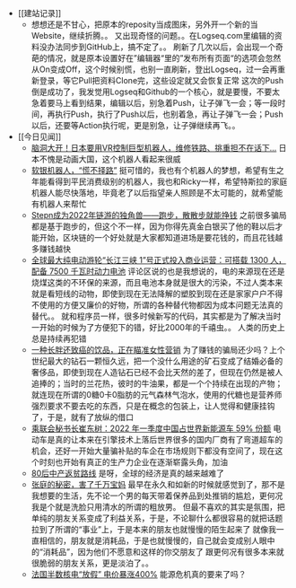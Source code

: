 - [[建站记录]]
	- 想想还是不甘心，把原本的reposity当成图床，另外开一个新的当Website，继续折腾。。
	  又出现奇怪的问题。。在Logseq.com里编辑的资料没办法同步到GitHub上，搞不定了。。
	  刷新了几次以后，会出现一个奇葩的情况，就是原本设置好在”编辑器“里的”发布所有页面“的选项会忽然从On变成Off，这个时候别慌，也别一直刷新，登出Logseq，过一会再重新登录，等它Pull把资料Clone完，这些设定就又会恢复正常
	  这次的Push倒是成功了，我发觉用Logseq和Github的一个核心，就是要慢，不要太急着要马上看到结果，编辑以后，别急着Push，让子弹飞一会；等一段时间，再执行Push，执行了Push以后，也别着急，再让子弹飞一会；Push以后，还要等Action执行呢，更是别急，让子弹继续再飞。。
- [[今日见闻]]
	- [脑洞大开！日本要用VR控制巨型机器人，维修铁路、挑重担不在话下…](http://mp.weixin.qq.com/s?__biz=MzUzNjA3MzM1MQ==&mid=2247529350&idx=1&sn=3e5ea6cc8e1272b323de05e0e23cde89&chksm=faf9f66ecd8e7f78b1f0d97354ac37161650929782ddeacd69fc152d9ad3b6614f8036536480&mpshare=1&scene=1&srcid=0502Jdrcy6W9klgRu3m9K3U4&sharer_sharetime=1651467389718&sharer_shareid=67510814c1e435f1dbba14e6ba39b83c#rd)
	  日本不愧是动画大国，这个机器人看起来很威
	- [软银机器人，“慌不择路”](http://mp.weixin.qq.com/s?__biz=MzI5OTM5NjE4MA==&mid=2247519423&idx=1&sn=6893607285e43198cbaac6090e5fadf6&chksm=ec95f184dbe2789289afe40a32aa6a6879b6329bad791395d91b60a28c48ae9e300739cad049&mpshare=1&scene=1&srcid=0502O3MdnDeoADDHFwm8AB9O&sharer_sharetime=1651467470455&sharer_shareid=67510814c1e435f1dbba14e6ba39b83c#rd)
	  挺可惜的，我也有个机器人的梦想，希望有生之年能看得到平民消费级别的机器人，我也和Ricky一样，希望特斯拉的家庭机器人能尽快落地，毕竟老了以后指望亲人照顾是不太可能的，就希望能有机器人来帮忙
	- [Stepn成为2022年链游的独角兽——跑步，散散步就能挣钱](https://wjrsbu.smartapps.cn/zhihu/article?_swebfr=1&id=498302712&isShared=1&_swebFromHost=baiduboxapp)
	  之前很多骗局都是基于跑步的，但这个不一样，因为你得先真金白银买了他的鞋以后才能开始，区块链的一个好处就是大家都知道进场是要花钱的，而且花钱越多赚钱越快
	- [全球最大纯电动游轮“长江三峡 1”号正式投入商业运营：可搭载 1300 人，配备 7500 千瓦时动力电池](https://www.ithome.com/0/616/394.htm)
	  评论区说的也是我想说的，电的来源现在还是烧煤这类的不环保的来源，而且电池本身就是很大的污染，不过人类本来就是看短线的动物，即使到现在无法降解的塑胶到现在还是家家户户不得不使用的方便又廉价的好物，所谓的各种替代物都因为成本问题无法真的替代。。
	  就和程序员一样，很多时候新写的代码，其实都是为了解决当时一开始的时候为了方便犯下的错，好比2000年的千禧虫。。
	  人类的历史上总是持续再犯错
	- [一种长胖还致癌的饮品，正在瞄准女性营销](http://mp.weixin.qq.com/s?__biz=MzU4Mjg2OTI2MA==&mid=2247924922&idx=2&sn=afaf474c938f92bb67b3b480af34cd5d&chksm=fdb9f4d9cace7dcf6492c6119955f433b070fa3bedbe2c96175836a3ef383e9c7a95e0975724&mpshare=1&scene=1&srcid=05034vIDPvKjsmg8WMgPLxu9&sharer_sharetime=1651540315835&sharer_shareid=67510814c1e435f1dbba14e6ba39b83c#rd)
	  为了赚钱的骗局还少吗？上个世纪最大的钻石一颗恒久远，把一个没什么用途的矿石变成了结婚必备的奢侈品，即使到现在人造钻石已经不会比天然的差了，但现在仍然是被人追捧的；当时的兰花热，彼时的牛油果，都是一个个持续在出现的产物；
	  就连现在所谓的0糖0卡0脂肪的元气森林气泡水，使用的代糖也是营养师强烈要求不要去吃的东西，只是在概念的包装上，让人觉得和健康挂钩了，于是，就有了放纵的借口
	- [乘联会秘书长崔东树：2022 年一季度中国占世界新能源车 59% 份额](https://www.ithome.com/0/616/399.htm)
	  电动车是真的让本来在引擎技术上落后世界很多的国内厂商有了弯道超车的机会，还好一开始大量骗补贴的车企在市场规则下都没有空间了，现在这个时刻也开始有真正的生产力企业在逐渐崭露头角，加油
	- [80后中产返贫路线](http://mp.weixin.qq.com/s?__biz=MjM5NDI2NDU5Mw==&mid=2655286018&idx=1&sn=e51330e237826344a97cf53062445084&chksm=bd3ab07c8a4d396a945e4ebbbffeeacde1bd3ae1c7f3f8bf01cdbe2981440eb2a0ec835bf9e9&mpshare=1&scene=1&srcid=0502tEEgvxSghfNukSLyEzQB&sharer_sharetime=1651543853631&sharer_shareid=67510814c1e435f1dbba14e6ba39b83c#rd)
	  是呀，全球的经济是真的越来越难了
	- [张庭的秘密，害了千万宝妈](http://mp.weixin.qq.com/s?__biz=MjM5ODMzMDMyMw==&mid=2653718738&idx=1&sn=56c2ad776583b885ac94fb007883a710&chksm=bd14426e8a63cb78f8428d30aa80f8f98a334bcd59251ab4393bd284b20123652566e2feb1ff&mpshare=1&scene=1&srcid=0503QUu8SrIXCJE0Qkcs27jG&sharer_sharetime=1651557624337&sharer_shareid=67510814c1e435f1dbba14e6ba39b83c#rd)
	  最早在永久和如新的时候就感觉到了，那不是我想要的生活，先不论一个男的每天带着保养品到处推销的尴尬，更何况我是个就是洗脸只用清水的所谓的粗放男。
	  但最不喜欢的其实是氛围，把单纯的朋友关系变成了利益关系，于是，不论聊什么都很容易的就把话题拉到了所谓的“事业”上，于是本来的朋友也就慢慢的陌生起来了
	  就像我一直相信的，朋友就是消耗品，于是也就慢慢的，自己就会变成别人眼中的“消耗品”，因为他们不愿意和这样的你交朋友了
	  跟更何况有很多本来就很脆弱的朋友关系，更是淡泊了。。
	- [法国半数核电“放假” 电价暴涨400%](http://mp.weixin.qq.com/s?__biz=MzI0MDY2NDAzNw==&mid=2247529028&idx=1&sn=f950b28e4558e7f8ffd1c56b478d8330&chksm=e9155ecede62d7d8b7b2e0a82f3a8299c1687f22dc530d34cb987a021cdff2c41577c2a8063f&mpshare=1&scene=1&srcid=05034S9gl4Gq9hlJpPOSDPI1&sharer_sharetime=1651572839769&sharer_shareid=67510814c1e435f1dbba14e6ba39b83c#rd)
	  能源危机真的要来了吗？